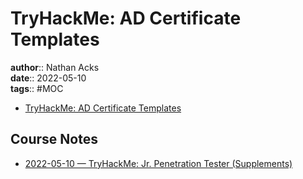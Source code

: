 # TryHackMe: AD Certificate Templates

**author**:: Nathan Acks  
**date**:: 2022-05-10  
**tags**:: #MOC

* [TryHackMe: AD Certificate Templates](https://tryhackme.com/room/adcertificatetemplates)

## Course Notes

* [2022-05-10 — TryHackMe: Jr. Penetration Tester (Supplements)](../log/2022-05-10-tryhackme-jr-penetration-tester-supplements.md)
